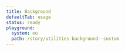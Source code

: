 ```yaml
---
title: Background
defaultTab: usage
status: ready
playground:
  system: eu
  path: /story/utilities-background--custom
---
```

